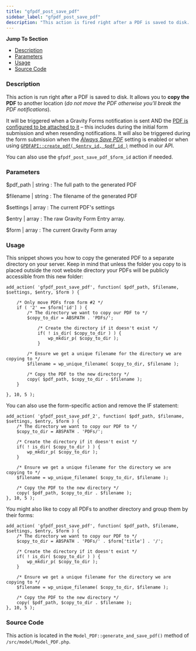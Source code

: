 ```yaml
---
title: "gfpdf_post_save_pdf"
sidebar_label: "gfpdf_post_save_pdf"
description: "This action is fired right after a PDF is saved to disk. It allows you to copy the generated PDF to another location."
---
```


**Jump To Section**

* [Description](#description)
* [Parameters](#parameters)
* [Usage](#usage)
* [Source Code](#source-code)

### Description 

This action is run right after a PDF is saved to disk. It allows you to **copy the PDF** to another location (*do not move the PDF otherwise you'll break the PDF notifications*). 

It will be triggered when a Gravity Forms notification is sent AND the [PDF is configured to be attached to it](user-setup-pdf.md#notifications) – this includes during the initial form submission and when resending notifications. It will also be triggered during the form submission when the [*Always Save PDF*](user-setup-pdf.md#save-pdf) setting is enabled or when using [`GPDFAPI::create_pdf( $entry_id, $pdf_id )`](api_create_pdf.md) method in our API. 

You can also use the `gfpdf_post_save_pdf_$form_id` action if needed.

### Parameters 

$pdf_path | string
:    The full path to the generated PDF

$filename | string
:    The filename of the generated PDF

$settings | array
:    The current PDF's settings 

$entry | array
:    The raw Gravity Form Entry array.

$form | array
:    The current Gravity Form array


### Usage 

This snippet shows you how to copy the generated PDF to a separate directory on your server. Keep in mind that unless the folder you copy to is placed outside the root website directory your PDFs will be publicly accessible from this new folder:

```.language-php
add_action( 'gfpdf_post_save_pdf', function( $pdf_path, $filename, $settings, $entry, $form ) {

	/* Only move PDFs from form #2 */
	if ( '2' == $form['id'] ) {
		/* The directory we want to copy our PDF to */
		$copy_to_dir = ABSPATH . 'PDFs/';

	        /* Create the directory if it doesn't exist */
	        if( ! is_dir( $copy_to_dir ) ) {
	        	wp_mkdir_p( $copy_to_dir );
	        }

		/* Ensure we get a unique filename for the directory we are copying to */
		$filename = wp_unique_filename( $copy_to_dir, $filename );

		/* Copy the PDF to the new directory */
		copy( $pdf_path, $copy_to_dir . $filename );
	}

}, 10, 5 );
```

You can also use the form-specific action and remove the IF statement:

```.language-php
add_action( 'gfpdf_post_save_pdf_2', function( $pdf_path, $filename, $settings, $entry, $form ) {
	/* The directory we want to copy our PDF to */
	$copy_to_dir = ABSPATH . 'PDFs/';

	/* Create the directory if it doesn't exist */
	if( ! is_dir( $copy_to_dir ) ) {
		wp_mkdir_p( $copy_to_dir );
	}

	/* Ensure we get a unique filename for the directory we are copying to */
	$filename = wp_unique_filename( $copy_to_dir, $filename );

	/* Copy the PDF to the new directory */
	copy( $pdf_path, $copy_to_dir . $filename );
}, 10, 5 );
```

You might also like to copy all PDFs to another directory and group them by their forms:

```.language-php
add_action( 'gfpdf_post_save_pdf', function( $pdf_path, $filename, $settings, $entry, $form ) {
	/* The directory we want to copy our PDF to */
	$copy_to_dir = ABSPATH . 'PDFs/' . $form['title'] . '/';

	/* Create the directory if it doesn't exist */
	if( ! is_dir( $copy_to_dir ) ) {
		wp_mkdir_p( $copy_to_dir );
	}

	/* Ensure we get a unique filename for the directory we are copying to */
	$filename = wp_unique_filename( $copy_to_dir, $filename );

	/* Copy the PDF to the new directory */
	copy( $pdf_path, $copy_to_dir . $filename );
}, 10, 5 );

```

### Source Code 

This action is located in the `Model_PDF::generate_and_save_pdf()` method of `/src/model/Model_PDF.php`.